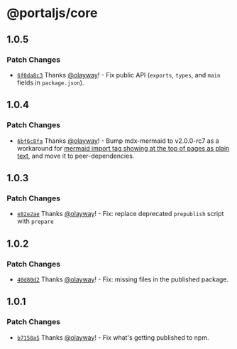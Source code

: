 # @portaljs/core

## 1.0.5

### Patch Changes

- [`6f0da8c3`](https://github.com/datopian/portaljs/commit/6f0da8c3a3cde4dc7512c6529eb662de6f4fe56a) Thanks [@olayway](https://github.com/olayway)! - Fix public API (`exports`, `types`, and `main` fields in `package.json`).

## 1.0.4

### Patch Changes

- [`6bf6c8fa`](https://github.com/datopian/portaljs/commit/6bf6c8faf4eefc2b0a7f309d83ba8aac19141bb7) Thanks [@olayway](https://github.com/olayway)! - Bump mdx-mermaid to v2.0.0-rc7 as a workaround for [mermaid import tag showing at the top of pages as plain text](https://github.com/sjwall/mdx-mermaid/issues/88), and move it to peer-dependencies.

## 1.0.3

### Patch Changes

- [`e82e2ae`](https://github.com/datopian/portaljs/commit/e82e2ae0211ea3e4701703d353b44cf1001434ef) Thanks [@olayway](https://github.com/olayway)! - Fix: replace deprecated `prepublish` script with `prepare`

## 1.0.2

### Patch Changes

- [`40d80d2`](https://github.com/datopian/portaljs/commit/40d80d2282bf8464c1aafb393975065078ad9ea3) Thanks [@olayway](https://github.com/olayway)! - Fix: missing files in the published package.

## 1.0.1

### Patch Changes

- [`b7158a5`](https://github.com/datopian/portaljs/commit/b7158a5be668018d9b947f9c9d63fa30fa91d18b) Thanks [@olayway](https://github.com/olayway)! - Fix what's getting published to npm.
